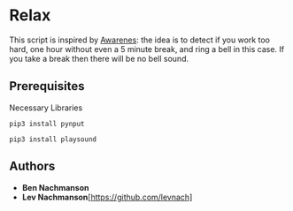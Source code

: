 # Relax
This script is inspired by [Awarenes](http://iamfutureproof.com/tools/awareness/): the idea is to detect if you work too hard, one hour without even a 5 minute break, and ring a bell in this case.
If you take a break then there will be no bell sound.
## Prerequisites
Necessary Libraries
```
pip3 install pynput
```
```
pip3 install playsound 
```
## Authors
* **Ben Nachmanson** 
* **Lev Nachmanson**[https://github.com/levnach] 

